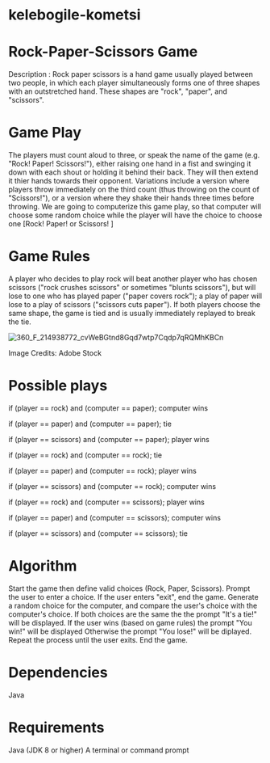# kelebogile-kometsi
# Rock-Paper-Scissors Game

Description : Rock paper scissors is a hand game usually played between two people, in which each player simultaneously forms one of three shapes with an outstretched hand. These shapes are "rock", "paper", and "scissors".

# Game Play
The players must count aloud to three, or speak the name of the game (e.g. "Rock! Paper! Scissors!"), either raising one hand in a fist and swinging it down with each shout or holding it behind their back. They will then extend it thier hands towards their opponent. Variations include a version where players throw immediately on the third count (thus throwing on the count of "Scissors!"), or a version where they shake their hands three times before throwing. We are going to computerize this game play, so that computer will choose some random choice while the player will have the choice to choose one [Rock! Paper! or Scissors! ]

# Game Rules
A player who decides to play rock will beat another player who has chosen scissors ("rock crushes scissors" or sometimes "blunts scissors"), but will lose to one who has played paper ("paper covers rock"); a play of paper will lose to a play of scissors ("scissors cuts paper"). If both players choose the same shape, the game is tied and is usually immediately replayed to break the tie.

![360_F_214938772_cvWeBGtnd8Gqd7wtp7Cqdp7qRQMhKBCn](https://github.com/user-attachments/assets/f46a9333-6aa2-4547-a41b-3266937095be)

Image Credits: Adobe Stock

# Possible plays
if (player == rock) and (computer == paper); computer wins

if (player == paper) and (computer == paper); tie

if (player == scissors) and (computer == paper); player wins

if (player == rock) and (computer == rock); tie

if (player == paper) and (computer == rock); player wins

if (player == scissors) and (computer == rock); computer wins

if (player == rock) and (computer == scissors); player wins

if (player == paper) and (computer == scissors); computer wins

if (player == scissors) and (computer == scissors); tie

# Algorithm
Start the game then define valid choices (Rock, Paper, Scissors).
Prompt the user to enter a choice.
If the user enters "exit", end the game.
Generate a random choice for the computer, and compare the user's choice with the computer's choice.
If both choices are the same the the prompt "It's a tie!" will be displayed.
If the user wins (based on game rules) the prompt "You win!" will be displayed
Otherwise the prompt "You lose!" will be diplayed.
Repeat the process until the user exits.
End the game.

# Dependencies
Java

# Requirements
Java (JDK 8 or higher) 
A terminal or command prompt
